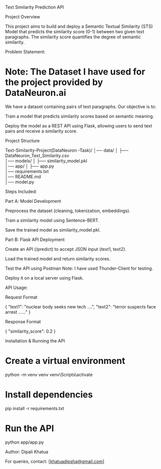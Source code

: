 Text Similarity Prediction API

Project Overview

This project aims to build and deploy a Semantic Textual Similarity (STS) Model that predicts the similarity score (0-1) between two given text paragraphs. The similarity score quantifies the degree of semantic similarity.

Problem Statement:
# Note: The Dataset I have used for the project provided by DataNeuron.ai 
We have a dataset containing pairs of text paragraphs. Our objective is to:

Train a model that predicts similarity scores based on semantic meaning.

Deploy the model as a REST API using Flask, allowing users to send text pairs and receive a similarity score.

Project Structure

Text-Similarity-Project(DataNeuron -Task)/
│── data/
│   ├── DataNeuron_Text_Similarity.csv  
│── models/
│   ├── similarity_model.pkl           
│── app/
│   ├── app.py                          
│── requirements.txt                     
│── README.md                           
│── model.py                         

Steps Included:

Part A: Model Development

Preprocess the dataset (cleaning, tokenization, embeddings).

Train a similarity model using Sentence-BERT.

Save the trained model as similarity_model.pkl.

Part B: Flask API Deployment

Create an API (/predict) to accept JSON input {text1, text2}.

Load the trained model and return similarity scores.

Test the API using Postman
Note: I have used Thunder-Client for testing. 

Deploy it on a local server using Flask.

API Usage:

Request Format

{
  "text1": "nuclear body seeks new tech ....",
  "text2": "terror suspects face arrest ......"
}

Response Format

{
  "similarity_score": 0.2
}

Installation & Running the API

# Create a virtual environment
python -m venv venv
venv\Scripts\activate

# Install dependencies
pip install -r requirements.txt

# Run the API
python app/app.py


Author: Dipali Khatua

For queries, contact: [khatuadipsha@gmail.com]


